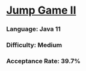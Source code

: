 # [Jump Game II](https://leetcode.com/problems/jump-game-ii/)

### Language: Java 11

### Difficulty: Medium

### Acceptance Rate: 39.7%
